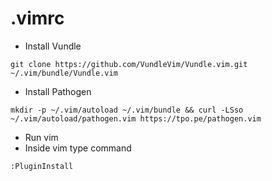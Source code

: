 # .vimrc

* Install Vundle
```
git clone https://github.com/VundleVim/Vundle.vim.git ~/.vim/bundle/Vundle.vim
```
* Install Pathogen
```
mkdir -p ~/.vim/autoload ~/.vim/bundle && curl -LSso ~/.vim/autoload/pathogen.vim https://tpo.pe/pathogen.vim
```
* Run vim
* Inside vim type command 
```
:PluginInstall
```
